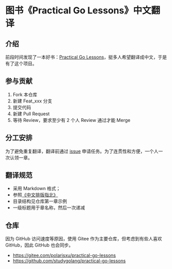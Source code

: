 # 图书《Practical Go Lessons》中文翻译

## 介绍

前段时间发现了一本好书：[Practical Go Lessons](https://www.practical-go-lessons.com)，挺多人希望翻译成中文，于是有了这个项目。

## 参与贡献

1. Fork 本仓库
2. 新建 Feat_xxx 分支
3. 提交代码
4. 新建 Pull Request
5. 等待 Review，要求至少有 2 个人 Review 通过才能 Merge

## 分工安排

为了避免重复翻译，翻译前通过 [issue](https://gitee.com/polarisxu/practical-go-lessons/issues) 申请任务。为了连贯性和方便，一个人一次认领一章。

## 翻译规范

- 采用 Markdown 格式；
- 参照[《中文排版指北》](https://github.com/studygolang/GCTT/blob/master/chinese-copywriting-guidlines.md)
- 目录结构见仓库第一章示例
- 一级标题用于章名称，然后一次递减

## 仓库

因为 GitHub 访问速度等原因，使用 Gitee 作为主要仓库，但考虑到有些人喜欢 GitHub，因此 GitHub 也会同步。

- <https://gitee.com/polarisxu/practical-go-lessons>
- <https://github.com/studygolang/practical-go-lessons>
